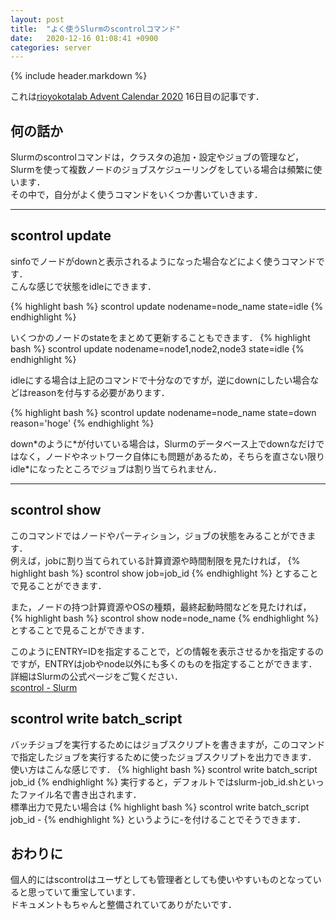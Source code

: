 ```yaml
---
layout: post
title:  "よく使うSlurmのscontrolコマンド"
date:   2020-12-16 01:08:41 +0900
categories: server
---
```


{% include header.markdown %}

これは<a href='https://adventar.org/calendars/5154'>rioyokotalab Advent Calendar 2020</a> 16日目の記事です．

<h2 id='a'>何の話か</h2><p>Slurmの<span class='code-range'>scontrol</span>コマンドは，クラスタの追加・設定やジョブの管理など，Slurmを使って複数ノードのジョブスケジューリングをしている場合は頻繁に使います．<br>その中で，自分がよく使うコマンドをいくつか書いていきます．</p><hr>

<h2 id='update'>scontrol update</h2><p><span class='code-range'>sinfo</span>でノードが<span class='code-range'>down</span>と表示されるようになった場合などによく使うコマンドです．<br>
こんな感じで状態を<span class='code-range'>idle</span>にできます．</p>

{% highlight bash %}
scontrol update nodename=node_name state=idle
{% endhighlight %}

いくつかのノードのstateをまとめて更新することもできます．
{% highlight bash %}
scontrol update nodename=node1,node2,node3 state=idle
{% endhighlight %}

<p><span class='code-range'>idle</span>にする場合は上記のコマンドで十分なのですが，逆にdownにしたい場合などは<span class='code-range'>reason</span>を付与する必要があります．</p>

{% highlight bash %}
scontrol update nodename=node_name state=down reason='hoge'
{% endhighlight %}

<p><span class='code-range'>down*</span>のように*が付いている場合は，Slurmのデータベース上でdownなだけではなく，ノードやネットワーク自体にも問題があるため，そちらを直さない限り<span class='code-range'>idle*</span>になったところでジョブは割り当てられません．
</p><hr>

<h2 id='show'>scontrol show</h2>

<p>このコマンドではノードやパーティション，ジョブの状態をみることができます．<br>例えば，jobに割り当てられている計算資源や時間制限を見たければ，
{% highlight bash %}
scontrol show job=job_id
{% endhighlight %}
とすることで見ることができます．</p><p>また，ノードの持つ計算資源やOSの種類，最終起動時間などを見たければ，
{% highlight bash %}
scontrol show node=node_name
{% endhighlight %}
とすることで見ることができます．</p><p>このように<span class='code-range'>ENTRY=ID</span>を指定することで，どの情報を表示させるかを指定するのですが，<span class='code-range'>ENTRY</span>は<span class='code-range'>job</span>や<span class='code-range'>node</span>以外にも多くのものを指定することができます．<br>詳細はSlurmの公式ページをご覧ください．<br><a href='https://slurm.schedmd.com/scontrol.html'>scontrol - Slurm</a></p>
<h2 id='write'>scontrol write batch_script</h2>
<p>
バッチジョブを実行するためにはジョブスクリプトを書きますが，このコマンドで指定したジョブを実行するために使ったジョブスクリプトを出力できます．<br>
使い方はこんな感じです．
{% highlight bash %}
scontrol write batch_script job_id
{% endhighlight %}
実行すると，デフォルトでは<span class='code-range'>slurm-job_id.sh</span>といったファイル名で書き出されます．<br>
標準出力で見たい場合は
{% highlight bash %}
scontrol write batch_script job_id -
{% endhighlight %}
というように<span class='code-range'>-</span>を付けることでそうできます．
</p>

<h2 id='owari'>おわりに</h2>
<p>
個人的には<span class='code-range'>scontrol</span>はユーザとしても管理者としても使いやすいものとなっていると思っていて重宝しています．<br>
ドキュメントもちゃんと整備されていてありがたいです．
</p>
